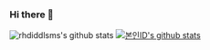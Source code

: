 ### Hi there 👋

![rhdiddlsms's github stats](https://github-readme-stats.vercel.app/api?username=rhdiddlsms&show_icons=true)
[![본인ID's github stats](https://github-readme-stats.vercel.app/api/top-langs/?username=rhdiddlsms&show_icons=true&hide_border=true&title_color=004386&icon_color=004386&layout=compact)](https://github.com/rhdiddlsms)

<!--
**rhdiddlsms/rhdiddlsms** is a ✨ _special_ ✨ repository because its `README.md` (this file) appears on your GitHub profile.

Here are some ideas to get you started:

- 🔭 I’m currently working on ...
- 🌱 I’m currently learning ...
- 👯 I’m looking to collaborate on ...
- 🤔 I’m looking for help with ...
- 💬 Ask me about ...
- 📫 How to reach me: ...
- 😄 Pronouns: ...
- ⚡ Fun fact: ...
-->
